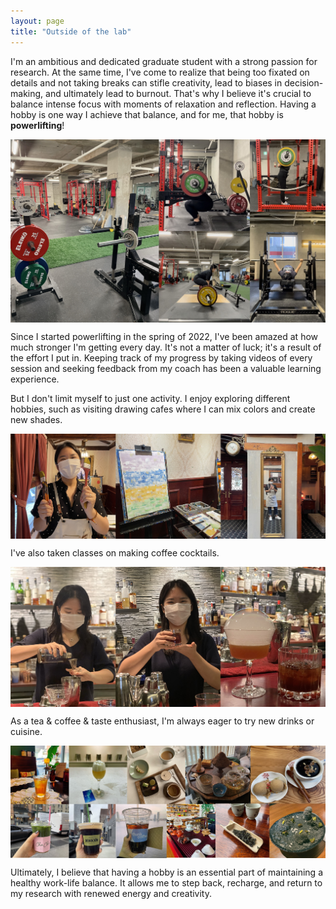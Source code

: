 ```yaml
---
layout: page
title: "Outside of the lab"
---
```


I'm an ambitious and dedicated graduate student with a strong passion for research. At the same time, I've come to realize that being too fixated on details and not taking breaks can stifle creativity, lead to biases in decision-making, and ultimately lead to burnout. That's why I believe it's crucial to balance intense focus with moments of relaxation and reflection. Having a hobby is one way I achieve that balance, and for me, that hobby is **powerlifting**!

<center><img src="/photo/personal_powerlifting.jpg" width=700 align="center"/></center>

Since I started powerlifting in the spring of 2022, I've been amazed at how much stronger I'm getting every day. It's not a matter of luck; it's a result of the effort I put in. Keeping track of my progress by taking videos of every session and seeking feedback from my coach has been a valuable learning experience.

But I don't limit myself to just one activity. I enjoy exploring different hobbies, such as visiting drawing cafes where I can mix colors and create new shades. 

<center><img src="/photo/personal_drawing.jpg" width=700 align="center"/></center>

I've also taken classes on making coffee cocktails. 

<center><img src="/photo/personal_coffeecocktail.jpg" width=700 align="center"/></center>

As a tea & coffee & taste enthusiast, I'm always eager to try new drinks or cuisine.

<center><img src="/photo/personal_teacoffee.jpg" width=700 align="center"/></center>

Ultimately, I believe that having a hobby is an essential part of maintaining a healthy work-life balance. It allows me to step back, recharge, and return to my research with renewed energy and creativity.
